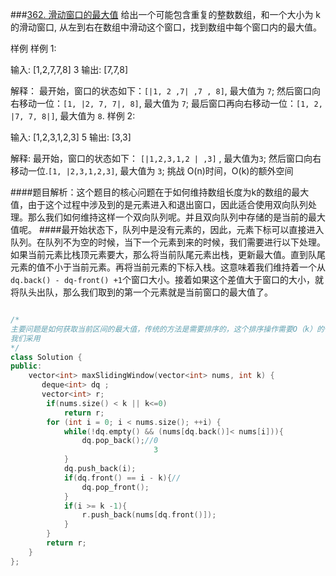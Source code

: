 ###[362. 滑动窗口的最大值](#https://www.lintcode.com/problem/sliding-window-maximum/description)
给出一个可能包含重复的整数数组，和一个大小为 k 的滑动窗口, 从左到右在数组中滑动这个窗口，找到数组中每个窗口内的最大值。  

样例
样例 1:

输入:
[1,2,7,7,8]
3
输出:
[7,7,8]

解释：
最开始，窗口的状态如下：`[|1, 2 ,7| ,7 , 8]`, 最大值为 `7`;
然后窗口向右移动一位：`[1, |2, 7, 7|, 8]`, 最大值为 `7`;
最后窗口再向右移动一位：`[1, 2, |7, 7, 8|]`, 最大值为 `8`.
样例 2:

输入:
[1,2,3,1,2,3]
5
输出:
[3,3]

解释:
最开始，窗口的状态如下： `[|1,2,3,1,2 | ,3]` , 最大值为`3`;
然后窗口向右移动一位.`[1, |2,3,1,2,3]`, 最大值为 `3`;
挑战
O(n)时间，O(k)的额外空间

####题目解析：这个题目的核心问题在于如何维持数组长度为k的数组的最大值，由于这个过程中涉及到的是元素进入和退出窗口，因此适合使用双向队列处理。那么我们如何维持这样一个双向队列呢。并且双向队列中存储的是当前的最大值呢。
####最开始状态下，队列中是没有元素的，因此，元素下标可以直接进入队列。在队列不为空的时候，当下一个元素到来的时候，我们需要进行以下处理。如果当前元素比栈顶元素要大，那么将当前队尾元素出栈，更新最大值。直到队尾元素的值不小于当前元素。再将当前元素的下标入栈。这意味着我们维持着一个从 `dq.back() - dq-front() +1`个窗口大小。接着如果这个差值大于窗口的大小，就将队头出队，那么我们取到的第一个元素就是当前窗口的最大值了。
```c++

/*
主要问题是如何获取当前区间的最大值，传统的方法是需要排序的，这个排序操作需要O（k）的代价
我们采用
*/
class Solution {
public:
    vector<int> maxSlidingWindow(vector<int> nums, int k) {
       deque<int> dq ;
       vector<int> r;
        if(nums.size() < k || k<=0)
            return r;
    	for (int i = 0; i < nums.size(); ++i) {
    		while(!dq.empty() && (nums[dq.back()]< nums[i])){
    		    dq.pop_back();//0
    		                    3 
    		}
    		dq.push_back(i);
    		if(dq.front() == i - k){//
    		    dq.pop_front();
    		}
    		if(i >= k -1){
    		    r.push_back(nums[dq.front()]);
    		}
    	}
    	return r;
    }
};
```